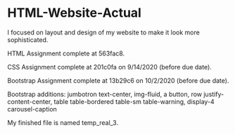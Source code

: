 # HTML-Website-Actual

I focused on layout and design of my website to make it look more sophisticated.

HTML Assignment complete at 563fac8.

CSS Assignment complete at 201c0fa on 9/14/2020 (before due date).

Bootstrap Assignment complete at 13b29c6 on 10/2/2020 (before due date).

Bootstrap additions: jumbotron text-center, img-fluid, a button, row justify-content-center, table table-bordered table-sm table-warning, display-4 carousel-caption

My finished file is named temp_real_3.
